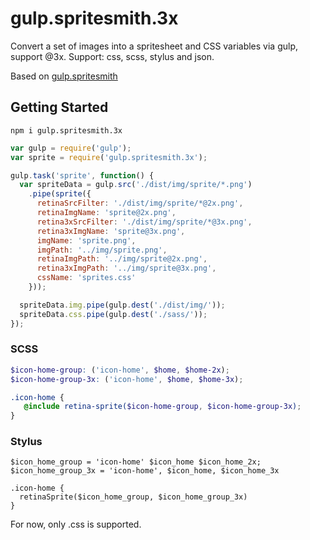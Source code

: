 # gulp.spritesmith.3x 
Convert a set of images into a spritesheet and CSS variables via gulp, support @3x.
Support: css, scss, stylus and json.

Based on [gulp.spritesmith](https://github.com/twolfson/gulp.spritesmith)

## Getting Started
`npm i gulp.spritesmith.3x`

```javascript
var gulp = require('gulp');
var sprite = require('gulp.spritesmith.3x');

gulp.task('sprite', function() {
  var spriteData = gulp.src('./dist/img/sprite/*.png')
    .pipe(sprite({
      retinaSrcFilter: './dist/img/sprite/*@2x.png',
      retinaImgName: 'sprite@2x.png',
      retina3xSrcFilter: './dist/img/sprite/*@3x.png',
      retina3xImgName: 'sprite@3x.png',
      imgName: 'sprite.png',
      imgPath: '../img/sprite.png',
      retinaImgPath: '../img/sprite@2x.png',
      retina3xImgPath: '../img/sprite@3x.png',
      cssName: 'sprites.css'
    }));

  spriteData.img.pipe(gulp.dest('./dist/img/'));
  spriteData.css.pipe(gulp.dest('./sass/'));
});
```

### SCSS

```scss
$icon-home-group: ('icon-home', $home, $home-2x);
$icon-home-group-3x: ('icon-home', $home, $home-3x);

.icon-home {
   @include retina-sprite($icon-home-group, $icon-home-group-3x);
}
```

### Stylus
```stylus
$icon_home_group = 'icon-home' $icon_home $icon_home_2x;
$icon_home_group_3x = 'icon-home', $icon_home, $icon_home_3x

.icon-home {
  retinaSprite($icon_home_group, $icon_home_group_3x)
}
```

For now, only .css is supported.